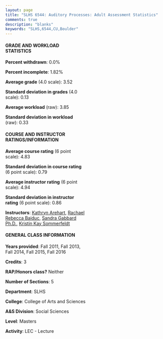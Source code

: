 ```yaml
---
layout: page
title: "SLHS 6544: Auditory Processes: Adult Assessment Statistics"
comments: true
description: "blanks"
keywords: "SLHS,6544,CU,Boulder"
---
```

<head>
<script src="https://ajax.googleapis.com/ajax/libs/jquery/2.1.3/jquery.min.js"></script>
<script src="https://dl.dropboxusercontent.com/s/pc42nxpaw1ea4o9/highcharts.js?dl=0"></script>
<!-- <script src="../assets/js/highcharts.js"></script> -->
<style type="text/css">@font-face {
	font-family: "Bebas Neue";
	src: url(https://www.filehosting.org/file/details/544349/BebasNeue Regular.otf) format("opentype");
	}
	h1.Bebas { 
		font-family: "Bebas Neue", Verdana, Tahoma;
	}
</style>
</head>
<body>
	<div id="container" style="float: right; width: 45%; height: 88%; margin-left: 2.5%; margin-right: 2.5%;"></div>
	<script language="JavaScript">
		$(document).ready(function() {
		var chart = {type: 'column'};
		var title = {text: 'Grade Distribution'};
		var xAxis = {categories: ['A','B','C','D','F'],crosshair: true};
		var yAxis = {min: 0,title: {text: 'Percentage'}};
		var tooltip = {headerFormat: '<center><b><span style="font-size:20px">{point.key}</span></b></center>',
		               pointFormat: '<td style="padding:0"><b>{point.y:.1f}%</b></td>',
		               footerFormat: '</table>',shared: true,useHTML: true};
		var plotOptions = {column: {pointPadding: 0.0,borderWidth: 0}};  
		var credits = {enabled: false};var series= [{name: 'Percent',data: [56.09,41.91,2.0,0.0,0.0,]}];
		var json = {};
		json.chart = chart;
		json.title = title;
		json.tooltip = tooltip;
		json.xAxis = xAxis;
		json.yAxis = yAxis;  
		json.series = series;
		json.plotOptions = plotOptions;  
		json.credits = credits;
		$('#container').highcharts(json);
	});
	</script>
</body>
			   
#### GRADE AND WORKLOAD STATISTICS

**Percent withdrawn**: 0.0%

**Percent incomplete**: 1.82%

**Average grade** (4.0 scale): 3.52

**Standard deviation in grades** (4.0 scale): 0.13

**Average workload** (raw): 3.85

**Standard deviation in workload** (raw): 0.33

#### COURSE AND INSTRUCTOR RATINGS/INFORMATION

**Average course rating** (6 point scale): 4.83

**Standard deviation in course rating** (6 point scale): 0.79

**Average instructor rating** (6 point scale): 4.94

**Standard deviation in instructor rating** (6 point scale): 0.86

**Instructors**: <a href='../../instructors/Kathryn_Arehart'>Kathryn Arehart</a>, <a href='../../instructors/Rachael_Rebecca_Baiduc'>Rachael Rebecca Baiduc</a>, <a href='../../instructors/Sandra_Gabbard_Ph.D.'>Sandra Gabbard Ph.D.</a>, <a href='../../instructors/Kristin_Kay_Sommerfeldt'>Kristin Kay Sommerfeldt</a>

#### GENERAL CLASS INFORMATION

**Years provided**: Fall 2011, Fall 2013, Fall 2014, Fall 2015, Fall 2016

**Credits**: 3

**RAP/Honors class?** Neither

**Number of Sections**: 5

**Department**: SLHS

**College**: College of Arts and Sciences

**A&S Division**: Social Sciences

**Level**: Masters

**Activity**: LEC - Lecture
